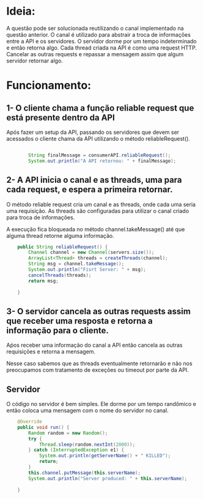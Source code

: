 # Ideia:

A questão pode ser solucionada reutilizando o canal implementado na questão anterior. O canal é utilizado para abstrair a troca de informações entre a API e os servidores. O servidor dorme por um tempo indeterminado e então retorna algo.
Cada thread criada na API é como uma request HTTP. Cancelar as outras requests e repassar a mensagem assim que algum servidor retornar algo. 

# Funcionamento:

## 1- O cliente chama a função reliable request que está presente dentro da API
 
 Após fazer um setup da API, passando os servidores que devem ser acessados o cliente chama da API utilizando o método reliableRequest().
 
```Java

 		String finalMessage = consumerAPI.reliableRequest();
		System.out.println("A API retornou: " + finalMessage);
```

## 2- A API inicia o canal e as threads, uma para cada request, e espera a primeira retornar.

O método reliable request cria um canal e as threads, onde cada uma seria uma requisição. As threads são configuradas para utilizar o canal criado para troca de informações. 

A execução fica bloqueada no método channel.takeMessage() até que alguma thread retorne alguma informação.

```Java
	public String reliableRequest() {
		Channel channel = new Channel(servers.size());
		ArrayList<Thread> threads = createThreads(channel);
		String msg = channel.takeMessage();
		System.out.println("Fisrt Server: " + msg);
		cancelThreads(threads);
		return msg;
		
	}
```
  

## 3- O servidor cancela as outras requests assim que receber uma resposta e retorna a informação para o cliente.

Aṕos receber uma informação do canal a API então cancela as outras requisições e retorna a mensagem.

Nesse caso sabemos que as threads eventualmente retornarão e não nos preocupamos com tratamento de exceções ou timeout por parte da API. 

## Servidor

O código no servidor é bem simples. Ele dorme por um tempo randômico e então coloca uma mensagem com o nome do servidor no canal. 

```Java
	@Override
	public void run() {
		Random random = new Random();
		try {
			Thread.sleep(random.nextInt(2000));
		} catch (InterruptedException e1) {
			System.out.println(getServerName() + " KILLED");
			return;
		}
		this.channel.putMessage(this.serverName);
		System.out.println("Server produced: " + this.serverName);
		
	}
  
  ```
